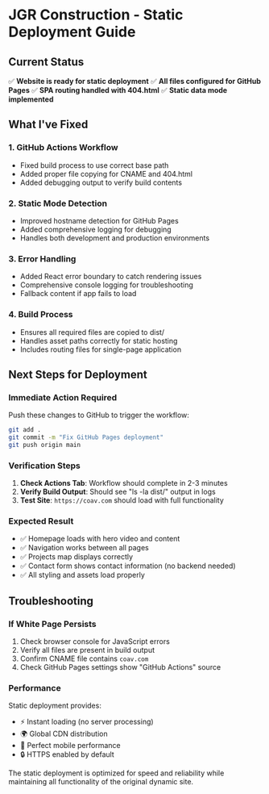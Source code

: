 # JGR Construction - Static Deployment Guide

## Current Status
✅ **Website is ready for static deployment**
✅ **All files configured for GitHub Pages**
✅ **SPA routing handled with 404.html**
✅ **Static data mode implemented**

## What I've Fixed

### 1. GitHub Actions Workflow
- Fixed build process to use correct base path
- Added proper file copying for CNAME and 404.html
- Added debugging output to verify build contents

### 2. Static Mode Detection
- Improved hostname detection for GitHub Pages
- Added comprehensive logging for debugging
- Handles both development and production environments

### 3. Error Handling
- Added React error boundary to catch rendering issues
- Comprehensive console logging for troubleshooting
- Fallback content if app fails to load

### 4. Build Process
- Ensures all required files are copied to dist/
- Handles asset paths correctly for static hosting
- Includes routing files for single-page application

## Next Steps for Deployment

### Immediate Action Required
Push these changes to GitHub to trigger the workflow:
```bash
git add .
git commit -m "Fix GitHub Pages deployment"
git push origin main
```

### Verification Steps
1. **Check Actions Tab**: Workflow should complete in 2-3 minutes
2. **Verify Build Output**: Should see "ls -la dist/" output in logs
3. **Test Site**: `https://coav.com` should load with full functionality

### Expected Result
- ✅ Homepage loads with hero video and content
- ✅ Navigation works between all pages
- ✅ Projects map displays correctly
- ✅ Contact form shows contact information (no backend needed)
- ✅ All styling and assets load properly

## Troubleshooting

### If White Page Persists
1. Check browser console for JavaScript errors
2. Verify all files are present in build output
3. Confirm CNAME file contains `coav.com`
4. Check GitHub Pages settings show "GitHub Actions" source

### Performance
Static deployment provides:
- ⚡ Instant loading (no server processing)
- 🌍 Global CDN distribution
- 📱 Perfect mobile performance
- 🔒 HTTPS enabled by default

The static deployment is optimized for speed and reliability while maintaining all functionality of the original dynamic site.